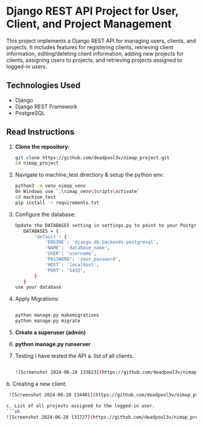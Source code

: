 

# Django REST API Project for User, Client, and Project Management

This project implements a Django REST API for managing users, clients, and projects. It includes features for registering clients, retrieving client information, editing/deleting client information, adding new projects for clients, assigning users to projects, and retrieving projects assigned to logged-in users.

## Technologies Used

- Django
- Django REST Framework
- PostgreSQL

## Read Instructions

1. **Clone the repository:**
   ```sh
   git clone https://github.com/deadpool3v/nimap_project.git
   cd nimap_project

2. Navigate to machine_test directiory & setup the python env:
   ```sh
   python3 -m venv nimap_venv
   On Windows use `.\nimap_venv\Scripts\activate`
   cd machine_test
   pip install -r requirements.txt

3. Configure the database:
   ```sh
   Update the DATABASES setting in settings.py to point to your PostgreSQL database. 
      DATABASES = {
          'default': {
              'ENGINE': 'django.db.backends.postgresql',
              'NAME': 'database_name',
              'USER': 'username',
              'PASSWORD': 'your_password',
              'HOST': 'localhost',
              'PORT': '5432',
          }
      }
   use your database

4. Apply Migrations:
   ```sh

   python manage.py makemigrations
   python manage.py migrate

5. **Create a superuser (admin)**

6. **python manage.py runserver**


7. Testing
I have tested the API 
a. list of all clients.
   ```sh

   ![Screenshot 2024-06-28 133623](https://github.com/deadpool3v/nimap_project/assets/141556250/9689214d-c124-4b4c-aa0d-911469253f92)

b. Creating a new client.
   ```sh
    ![Screenshot 2024-06-28 134401](https://github.com/deadpool3v/nimap_project/assets/141556250/f27eaeb9-0941-4c60-ac7f-dc247e2dbb5f)

c. List of all projevts assigned to the logged-in user.
   ```sh
![Screenshot 2024-06-28 131727](https://github.com/deadpool3v/nimap_project/assets/141556250/dba16ba8-25e5-4050-b511-54311a6bf47a)

